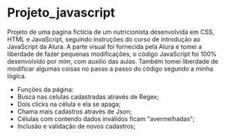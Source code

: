 # Projeto_javascript
Projeto de uma pagina fictícia de um nutricionista desenvolvida em CSS, HTML e JavaScript, seguindo instruções do curso de introdução ao JavaScript da Alura. A parte visual foi fornecida pela Alura e tomei a liberdade de fazer pequenas modificações, o código JavaScript foi 100% desenvolvido por mim, com auxilio das aulas. Também tomei liberdade de modificar algumas coisas no passo a passo do código segundo a minha lógica.
* Funções da página:
* Busca nas celulas cadastradas através de Regex;
* Dois clicks na célula e ela se apaga;
* Chama mais cadastros através de Json;
* Células com contendo dados inválidos ficam "avermelhadas";
* Inclusão e validação de novos cadastros;
